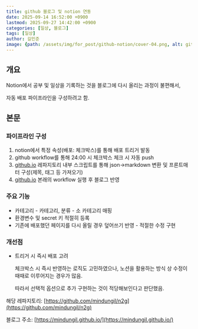 ```yaml
---
title: github 블로그 및 notion 연동
date: 2025-09-14 16:52:00 +0900
lastmod: 2025-09-27 14:42:00 +0900
categories: [일상, 블로그]
tags: [일상]
author: 길민준
image: {path: /assets/img/for_post/github-notion/cover-04.png, alt: github 블로그 및 notion 연동}
---
```



## 개요


Notion에서 공부 및 일상을 기록하는 것을 블로그에 다시 올리는 과정이 불편해서,


자동 배포 파이프라인을 구성하려고 함.


## 본문


### 파이프라인 구성

1. notion에서 특정 속성(배포: 체크박스)를 통해 배포 트리거 발동
2. github workflow를 통해 24:00 시 체크박스 체크 시 자동 push
3. [github.io](http://github.io/) 레파지토리 내부 스크립트를 통해 json→markdown 변환 및 프론트매터 구성(제목, 태그 등 가져오기)
4. [github.io](http://github.io/) 본래의 workflow 실행 후 블로그 반영

### 주요 기능

- 카테고리 - 카테고리, 분류 - 소 카테고리 매핑
- 환경변수 및 secret 키 적절히 등록
- 기존에 배포했던 페이지를 다시 올릴 경우 덮어쓰기 반영 - 적절한 수정 구현

### 개선점

- 트리거 시 즉시 배포 고려

    체크박스 시 즉시 반영하는 로직도 고민하였으나, 노션을 활용하는 방식 상 수정이 때때로 이루어지는 경우가 많음. 


    따라서 선택적 옵션으로 추가 구현하는 것이 적당해보인다고 판단했음.


해당 레파지토리: [https://github.com/mindungil/n2g](https://github.com/mindungil/n2g)


블로그 주소: [https://mindungil.github.io/](https://mindungil.github.io/)


